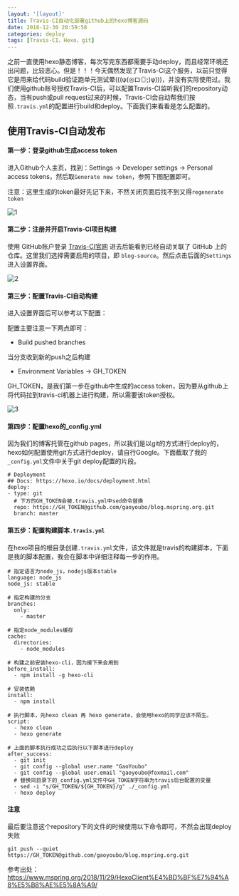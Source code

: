 ```yaml
---
layout: '[layout]'
title: Travis-CI自动化部署github上的hexo博客源码
date: 2018-12-30 20:59:58
categories: deploy
tags: [Travis-CI，Hexo，git]
---
```

之前一直使用hexo静态博客，每次写完东西都需要手动deploy，而且经常环境还出问题，比较恶心。但是！！！今天偶然发现了Travis-CI这个服务，以前只觉得它是用来给代码build验证跑单元测试晕(((φ(◎ロ◎;)φ)))，并没有实际使用过。我们使用github账号授权Travis-CI后，可以配置Travis-CI监听我们的repository动态，当有push或pull request过来的时候，Travis-CI会自动帮我们按照`.travis.yml`的配置进行build和deploy。下面我们来看看是怎么配置的。

## 使用Travis-CI自动发布

#### 第一步：登录github生成access token

进入Github个人主页，找到：Settings -> Developer settings -> Personal access tokens，然后取`Generate new token`，参照下图配置即可。

注意：这里生成的token最好先记下来，不然关闭页面后找不到又得`regenerate token`

![1](/1.png)

#### 第二步：注册并开启Travis-CI项目构建

使用 GitHub账户登录 [Travis-CI官网](https://travis-ci.org/) 进去后能看到已经自动关联了 GitHub 上的仓库。这里我们选择需要启用的项目，即 `blog-source`。然后点击后面的`Settings`进入设置界面。

![2](/2.png)

#### 第三步：配置Travis-CI自动构建

进入设置界面后可以参考以下配置：

配置主要注意一下两点即可：

- Build pushed branches

当分支收到新的push之后构建

- Environment Variables -> GH_TOKEN

GH_TOKEN，是我们第一步在github中生成的access token，因为要从github上将代码拉到travis-ci机器上进行构建，所以需要该token授权。

![3](/3.png)

#### 第四步：配置hexo的_config.yml

因为我们的博客托管在github pages，所以我们是以git的方式进行deploy的，hexo如何配置使用git方式进行deploy，请自行Google。下面截取了我的`_config.yml`文件中关于git deploy配置的片段。

```
# Deployment
## Docs: https://hexo.io/docs/deployment.html
deploy:
- type: git
  # 下方的GH_TOKEN会被.travis.yml中sed命令替换
  repo: https://GH_TOKEN@github.com/gaoyoubo/blog.mspring.org.git
  branch: master
```



#### 第五步：配置构建脚本`.travis.yml`

在hexo项目的根目录创建`.travis.yml`文件，该文件就是travis的构建脚本，下面是我的脚本配置，我会在脚本中详细注释每一步的作用。

```
# 指定语言为node_js，nodejs版本stable
language: node_js
node_js: stable

# 指定构建的分支
branches:
  only:
    - master

# 指定node_modules缓存
cache:
  directories:
    - node_modules

# 构建之前安装hexo-cli，因为接下来会用到
before_install:
  - npm install -g hexo-cli

# 安装依赖
install:
  - npm install

# 执行脚本，先hexo clean 再 hexo generate，会使用hexo的同学应该不陌生。
script:
  - hexo clean
  - hexo generate

# 上面的脚本执行成功之后执行以下脚本进行deploy
after_success:
  - git init
  - git config --global user.name "GaoYoubo"
  - git config --global user.email "gaoyoubo@foxmail.com"
  # 替换同目录下的_config.yml文件中GH_TOKEN字符串为travis后台配置的变量
  - sed -i "s/GH_TOKEN/${GH_TOKEN}/g" ./_config.yml
  - hexo deploy
```

#### 注意

最后要注意这个repository下的文件的时候使用以下命令即可，不然会出现deploy失败

```
git push --quiet https://GH_TOKEN@github.com/gaoyoubo/blog.mspring.org.git
```



参考出处：https://www.mspring.org/2018/11/29/HexoClient%E4%BD%BF%E7%94%A8%E5%B8%AE%E5%8A%A9/